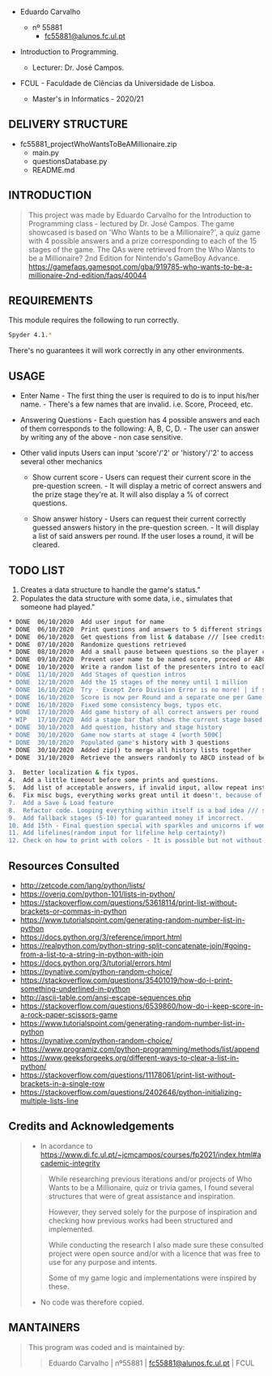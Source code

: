 - Eduardo Carvalho
	- nº 55881
		- fc55881@alunos.fc.ul.pt

- Introduction to Programming.
	- Lecturer: Dr. José Campos.

- FCUL - Faculdade de Ciências da Universidade de Lisboa.
	- Master's in Informatics - 2020/21


DELIVERY STRUCTURE
---------------

- fc55881_projectWhoWantsToBeAMillionaire.zip
	- main.py
	- questionsDatabase.py
	- README.md
	

INTRODUCTION
---------------

> This project was made by Eduardo Carvalho for the Introduction to Programming class - lectured by Dr. José Campos.
> The game showcased is based on 'Who Wants to be a Millionaire?', a quiz game with
> 4 possible answers and a prize corresponding to each of the 15 stages of the game.
> The QAs were retrieved from the Who Wants to be a Millionaire? 2nd Edition for Nintendo's GameBoy Advance.
> https://gamefaqs.gamespot.com/gba/919785-who-wants-to-be-a-millionaire-2nd-edition/faqs/40044
	 
	 
REQUIREMENTS
---------------

This module requires the following to run correctly.

```sh 
Spyder 4.1.*
```

There's no guarantees it will work correctly in any other environments.


USAGE
---------------
 
- Enter Name
        - The first thing the user is required to do is to input his/her name.
	    - There's a few names that are invalid. i.e. Score, Proceed, etc.

- Answering Questions
        - Each question has 4 possible answers and each of them corresponds to the following: A, B, C, D. 
        - The user can answer by writing any of the above - non case sensitive.

- Other valid inputs
		Users can input 'score'/'2' or 'history'/'2' to access several other mechanics
    - Show current score
			- Users can request their current score in the pre-question screen.
			- It will display a metric of correct answers and the prize stage they're at. It will also display a % of correct questions.

    - Show answer history
			- Users can request their current correctly guessed answers history in the pre-question screen.
			- It will display a list of said answers per round. If the user loses a round, it will be cleared.


TODO LIST
---------------

1. Creates a data structure to handle the game's status." 
2. Populates the data structure with some data, i.e., simulates that someone had played."
```sh
* DONE	06/10/2020	Add user input for name
* DONE	06/10/2020	Print questions and answers to 5 different strings
* DONE	06/10/2020	Get questions from list & database /// [see credits]
* DONE	07/10/2020	Randomize questions retrieved
* DONE	08/10/2020	Add a small pause between questions so the player can input-check his current score instead of writing it when a questions is asked. And have a little timeout which is nice
* DONE	09/10/2020	Prevent user name to be named score, proceed or ABCD.
* DONE	10/10/2020	Write a random list of the presenters intro to each stage and say how much money's on the line
* DONE	11/10/2020	Add Stages of question intros
* DONE	12/10/2020	Add the 15 stages of the money until 1 million
* DONE	16/10/2020	Try - Except Zero Division Error is no more! | if sessionQuestions != 0: blabla | if questionsAsked != 0: blabla | did the trick
* DONE	16/10/2020	Score is now per Round and a separate one per Game. 
* DONE	16/10/2020	Fixed some consistency bugs, typos etc. 
* DONE	17/10/2020	Add game history of all correct answers per round
* WIP	17/10/2020	Add a stage bar that shows the current stage based on correct answers /// Compare current stage, print several "[Current Stage = 1000€]" or something like that.	
* DONE	30/10/2020	Add question, history and stage history
* DONE	30/10/2020	Game now starts at stage 4 [worth 500€]
* DONE	30/10/2020	Populated game's history with 3 questions 
* DONE	30/10/2020	Added zip() to merge all history lists together
* DONE	31/10/2020	Retrieve the answers randomly to ABCD instead of being static.
	
3.	Better localization & fix typos.
4.	Add a little timeout before some prints and questions.
5.	Add list of acceptable answers, if invalid input, allow repeat instead of incorrect
6.	Fix misc bugs, everything works great until it doesn't, because of some wacky steps.
7.	Add a Save & Load feature
8.	Refactor code. Looping everything within itself is a bad idea /// see Functions		
9.	Add fallback stages (5-10) for guaranteed money if incorrect.
10.	Add 15th - Final question special with sparkles and unicorns if won.
11.	Add lifelines(random input for lifeline help certainty?)				
12.	Check on how to print with colors - It is possible but not without installing plugins
```

Resources Consulted
---------------

* http://zetcode.com/lang/python/lists/
* https://overiq.com/python-101/lists-in-python/
* https://stackoverflow.com/questions/53618114/print-list-without-brackets-or-commas-in-python
* https://www.tutorialspoint.com/generating-random-number-list-in-python
* https://docs.python.org/3/reference/import.html
* https://realpython.com/python-string-split-concatenate-join/#going-from-a-list-to-a-string-in-python-with-join
* https://docs.python.org/3/tutorial/errors.html
* https://pynative.com/python-random-choice/
* https://stackoverflow.com/questions/35401019/how-do-i-print-something-underlined-in-python
* http://ascii-table.com/ansi-escape-sequences.php
* https://stackoverflow.com/questions/6539860/how-do-i-keep-score-in-a-rock-paper-scissors-game
* https://www.tutorialspoint.com/generating-random-number-list-in-python
* https://pynative.com/python-random-choice/
 * https://www.programiz.com/python-programming/methods/list/append
 * https://www.geeksforgeeks.org/different-ways-to-clear-a-list-in-python/
 * https://stackoverflow.com/questions/11178061/print-list-without-brackets-in-a-single-row
 * https://stackoverflow.com/questions/2402646/python-initializing-multiple-lists-line

	 
	 
Credits and Acknowledgements
---------------

>* In acordance to https://www.di.fc.ul.pt/~jcmcampos/courses/fp2021/index.html#academic-integrity
>
>> While researching previous iterations and/or projects of Who Wants to be a Millionaire, quiz or trivia games, I found several structures that were of great assistance and inspiration.
>>
>> However, they served solely for the purpose of inspiration and checking how previous works had been structured and implemented.
>>
>> While conducting the research I also made sure these consulted project were open source and/or with a licence that was free to use for any purpose and intents. 
>>
>> Some of my game logic and implementations were inspired by these.
> >
> * No code was therefore copied.


MANTAINERS
---------------

>This program was coded and is maintained by:
>
>> Eduardo Carvalho | nº55881 | fc55881@alunos.fc.ul.pt | FCUL
